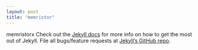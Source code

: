 ```yaml
---
layout: post
title: "memristor"
---
```

memristorx
Check out the [Jekyll docs][jekyll-docs] for more info on how to get the most out of Jekyll. File all bugs/feature requests at [Jekyll’s GitHub repo][jekyll-gh].

[jekyll-docs]: http://jekyllrb.com/docs/home
[jekyll-gh]:   https://github.com/jekyll/jekyll

